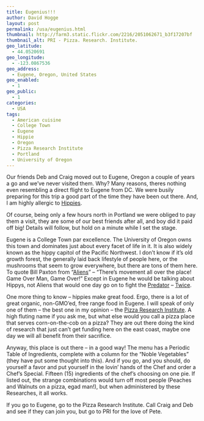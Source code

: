 ```yaml
---
title: Eugenius!!!
author: David Hogge
layout: post
permalink: /usa/eugenius.html
thumbnail: http://farm3.static.flickr.com/2216/2051062671_b3f17207bf
thumbnail_alt: PRI - Pizza. Research. Institute.
geo_latitude:
  - 44.0520691
geo_longitude:
  - -123.0867536
geo_address:
  - Eugene, Oregon, United States
geo_enabled:
  - 1
geo_public:
  - 1
categories:
  - USA
tags:
  - American cuisine
  - College Town
  - Eugene
  - Hippie
  - Oregon
  - Pizza Research Institute
  - Portland
  - University of Oregon
---
```

Our friends Deb and Craig moved out to Eugene, Oregon a couple of years a go and we&#8217;ve never visited them. Why? Many reasons, theres nothing even resembling a direct flight to Eugene from DC. We were busily preparing for this trip a good part of the time they have been out there. And, I am highly allergic to [Hippies][1]. 

Of course, being only a few hours north in Portland we were obliged to pay them a visit, they are some of our best friends after all, and boy did it paid off big! Details will follow, but hold on a minute while I set the stage.

Eugene is a College Town par excellence. The University of Oregon owns this town and dominates just about every facet of life in it. It is also widely known as the hippy capitol of the Pacific Northwest. I don&#8217;t know if it&#8217;s old growth forest, the generally laid back lifestyle of people here, or the mushrooms that seem to grow everywhere, but there are tons of them here. To quote Bill Paxton from &#8220;[Aliens][2]&#8221; &#8211; &#8220;There&#8217;s movement all over the place! Game Over Man, Game Over!&#8221; Except in Eugene he would be talking about Hippys, not Aliens that would one day go on to fight the [Predator][3] &#8211; [Twice][4].

One more thing to know &#8211; hippies make great food. Ergo, there is a lot of great organic, non-GMO&#8217;ed, free range food in Eugene. I will speak of only one of them &#8211; the best one in my opinion &#8211; the [Pizza Research Institute][5]. A high fluting name if you ask me, but what else would you call a pizza place that serves corn-on-the-cob on a pizza? They are out there doing the kind of research that just can&#8217;t get funding here on the east coast, maybe one day we will all benefit from their sacrifice. 

Anyway, this place is out there &#8211; in a good way! The menu has a Periodic Table of Ingredients, complete with a column for the &#8220;Noble Vegetables&#8221; (they have put some thought into this). And if you go, and you should, do yourself a favor and put yourself in the lovin&#8217; hands of the Chef and order a Chef&#8217;s Special. Fifteen (15) ingredients of the chef&#8217;s choosing on one pie. If listed out, the strange combinations would turn off most people (Peaches and Walnuts on a pizza, egad man!), but when administered by these Researches, it all works. 

If you go to Eugene, go to the Pizza Research Institute. Call Craig and Deb and see if they can join you, but go to PRI for the love of Pete.

 [1]: http://www.flickr.com/photos/rainbowpeace69/1294894388/
 [2]: http://www.imdb.com/title/tt0090605/
 [3]: http://www.imdb.com/title/tt0093773/
 [4]: http://www.imdb.com/title/tt0758730/
 [5]: http://rgweb.registerguard.com/news/2005/12/09/3.tk.bestvegpizza.1209.p1.php?section=bestof